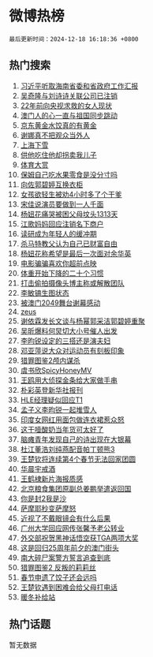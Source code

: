 # 微博热榜

`最后更新时间：2024-12-18 16:18:36 +0800`

## 热门搜索

1. [习近平听取海南省委和省政府工作汇报](https://m.weibo.cn/search?containerid=100103type%3D1%26t%3D10%26q%3D%23%E4%B9%A0%E8%BF%91%E5%B9%B3%E5%90%AC%E5%8F%96%E6%B5%B7%E5%8D%97%E7%9C%81%E5%A7%94%E5%92%8C%E7%9C%81%E6%94%BF%E5%BA%9C%E5%B7%A5%E4%BD%9C%E6%B1%87%E6%8A%A5%23&stream_entry_id=51&isnewpage=1&extparam=seat%3D1%26cate%3D10103%26pos%3D0%26q%3D%2523%25E4%25B9%25A0%25E8%25BF%2591%25E5%25B9%25B3%25E5%2590%25AC%25E5%258F%2596%25E6%25B5%25B7%25E5%258D%2597%25E7%259C%2581%25E5%25A7%2594%25E5%2592%258C%25E7%259C%2581%25E6%2594%25BF%25E5%25BA%259C%25E5%25B7%25A5%25E4%25BD%259C%25E6%25B1%2587%25E6%258A%25A5%2523%26dgr%3D0%26stream_entry_id%3D51%26c_type%3D51%26filter_type%3Drealtimehot%26display_time%3D1734509915%26pre_seqid%3D17345099154159283717644)
1. [吴奇隆与刘诗诗关联公司已注销](https://m.weibo.cn/search?containerid=100103type%3D1%26t%3D10%26q%3D%23%E5%90%B4%E5%A5%87%E9%9A%86%E4%B8%8E%E5%88%98%E8%AF%97%E8%AF%97%E5%85%B3%E8%81%94%E5%85%AC%E5%8F%B8%E5%B7%B2%E6%B3%A8%E9%94%80%23&stream_entry_id=31&isnewpage=1&extparam=seat%3D1%26cate%3D5001%26q%3D%2523%25E5%2590%25B4%25E5%25A5%2587%25E9%259A%2586%25E4%25B8%258E%25E5%2588%2598%25E8%25AF%2597%25E8%25AF%2597%25E5%2585%25B3%25E8%2581%2594%25E5%2585%25AC%25E5%258F%25B8%25E5%25B7%25B2%25E6%25B3%25A8%25E9%2594%2580%2523%26dgr%3D0%26stream_entry_id%3D31%26band_rank%3D1%26flag%3D1%26c_type%3D31%26filter_type%3Drealtimehot%26realpos%3D1%26lcate%3D5001%26pos%3D0%26display_time%3D1734509915%26pre_seqid%3D17345099154159283717644)
1. [22年前向央视求救的女人现状](https://m.weibo.cn/search?containerid=100103type%3D1%26t%3D10%26q%3D%2322%E5%B9%B4%E5%89%8D%E5%90%91%E5%A4%AE%E8%A7%86%E6%B1%82%E6%95%91%E7%9A%84%E5%A5%B3%E4%BA%BA%E7%8E%B0%E7%8A%B6%23&stream_entry_id=31&isnewpage=1&extparam=seat%3D1%26cate%3D5001%26q%3D%252322%25E5%25B9%25B4%25E5%2589%258D%25E5%2590%2591%25E5%25A4%25AE%25E8%25A7%2586%25E6%25B1%2582%25E6%2595%2591%25E7%259A%2584%25E5%25A5%25B3%25E4%25BA%25BA%25E7%258E%25B0%25E7%258A%25B6%2523%26dgr%3D0%26stream_entry_id%3D31%26band_rank%3D2%26flag%3D1%26c_type%3D31%26filter_type%3Drealtimehot%26realpos%3D2%26lcate%3D5001%26pos%3D1%26display_time%3D1734509915%26pre_seqid%3D17345099154159283717644)
1. [澳门人的心一直与祖国同步跳动](https://m.weibo.cn/search?containerid=100103type%3D1%26t%3D10%26q%3D%23%E6%BE%B3%E9%97%A8%E4%BA%BA%E7%9A%84%E5%BF%83%E4%B8%80%E7%9B%B4%E4%B8%8E%E7%A5%96%E5%9B%BD%E5%90%8C%E6%AD%A5%E8%B7%B3%E5%8A%A8%23&stream_entry_id=31&isnewpage=1&extparam=seat%3D1%26cate%3D5001%26q%3D%2523%25E6%25BE%25B3%25E9%2597%25A8%25E4%25BA%25BA%25E7%259A%2584%25E5%25BF%2583%25E4%25B8%2580%25E7%259B%25B4%25E4%25B8%258E%25E7%25A5%2596%25E5%259B%25BD%25E5%2590%258C%25E6%25AD%25A5%25E8%25B7%25B3%25E5%258A%25A8%2523%26dgr%3D0%26stream_entry_id%3D31%26band_rank%3D3%26flag%3D0%26c_type%3D31%26filter_type%3Drealtimehot%26realpos%3D3%26lcate%3D5001%26pos%3D2%26display_time%3D1734509915%26pre_seqid%3D17345099154159283717644)
1. [京东黄金水饺真的有黄金](https://m.weibo.cn/search?containerid=100103type%3D1%26t%3D10%26q%3D%23%E4%BA%AC%E4%B8%9C%E9%BB%84%E9%87%91%E6%B0%B4%E9%A5%BA%E7%9C%9F%E7%9A%84%E6%9C%89%E9%BB%84%E9%87%91%23&stream_entry_id=31&isnewpage=1&extparam=seat%3D1%26cate%3D5001%26q%3D%2523%25E4%25BA%25AC%25E4%25B8%259C%25E9%25BB%2584%25E9%2587%2591%25E6%25B0%25B4%25E9%25A5%25BA%25E7%259C%259F%25E7%259A%2584%25E6%259C%2589%25E9%25BB%2584%25E9%2587%2591%2523%26dgr%3D0%26stream_entry_id%3D31%26band_rank%3D4%26c_type%3D31%26is_ad_pos%3D1%26adid%3D268782%26filter_type%3Drealtimehot%26topic_ad%3D1%26lcate%3D5001%26pos%3D3%26display_time%3D1734509915%26pre_seqid%3D17345099154159283717644)
1. [谢娜真不把观众当外人](https://m.weibo.cn/search?containerid=100103type%3D1%26t%3D10%26q%3D%E8%B0%A2%E5%A8%9C%E7%9C%9F%E4%B8%8D%E6%8A%8A%E8%A7%82%E4%BC%97%E5%BD%93%E5%A4%96%E4%BA%BA&stream_entry_id=31&isnewpage=1&extparam=seat%3D1%26cate%3D5001%26q%3D%25E8%25B0%25A2%25E5%25A8%259C%25E7%259C%259F%25E4%25B8%258D%25E6%258A%258A%25E8%25A7%2582%25E4%25BC%2597%25E5%25BD%2593%25E5%25A4%2596%25E4%25BA%25BA%26dgr%3D0%26stream_entry_id%3D31%26band_rank%3D4%26flag%3D1%26c_type%3D31%26filter_type%3Drealtimehot%26realpos%3D4%26lcate%3D5001%26pos%3D4%26display_time%3D1734509915%26pre_seqid%3D17345099154159283717644)
1. [上海下雪](https://m.weibo.cn/search?containerid=100103type%3D1%26t%3D10%26q%3D%E4%B8%8A%E6%B5%B7%E4%B8%8B%E9%9B%AA&stream_entry_id=31&isnewpage=1&extparam=seat%3D1%26cate%3D5001%26q%3D%25E4%25B8%258A%25E6%25B5%25B7%25E4%25B8%258B%25E9%259B%25AA%26dgr%3D0%26stream_entry_id%3D31%26band_rank%3D5%26flag%3D1%26c_type%3D31%26filter_type%3Drealtimehot%26realpos%3D5%26lcate%3D5001%26pos%3D5%26display_time%3D1734509915%26pre_seqid%3D17345099154159283717644)
1. [供他吃住他却拐卖我儿子](https://m.weibo.cn/search?containerid=100103type%3D1%26t%3D10%26q%3D%23%E4%BE%9B%E4%BB%96%E5%90%83%E4%BD%8F%E4%BB%96%E5%8D%B4%E6%8B%90%E5%8D%96%E6%88%91%E5%84%BF%E5%AD%90%23&stream_entry_id=31&isnewpage=1&extparam=seat%3D1%26cate%3D5001%26q%3D%2523%25E4%25BE%259B%25E4%25BB%2596%25E5%2590%2583%25E4%25BD%258F%25E4%25BB%2596%25E5%258D%25B4%25E6%258B%2590%25E5%258D%2596%25E6%2588%2591%25E5%2584%25BF%25E5%25AD%2590%2523%26dgr%3D0%26stream_entry_id%3D31%26band_rank%3D6%26flag%3D2%26c_type%3D31%26filter_type%3Drealtimehot%26realpos%3D6%26lcate%3D5001%26pos%3D6%26display_time%3D1734509915%26pre_seqid%3D17345099154159283717644)
1. [体育大赏](https://m.weibo.cn/search?containerid=100103type%3D1%26t%3D10%26q%3D%23%E4%BD%93%E8%82%B2%E5%A4%A7%E8%B5%8F%23&stream_entry_id=31&isnewpage=1&extparam=seat%3D1%26cate%3D5001%26q%3D%2523%25E4%25BD%2593%25E8%2582%25B2%25E5%25A4%25A7%25E8%25B5%258F%2523%26dgr%3D0%26stream_entry_id%3D31%26band_rank%3D7%26is_ad_pos%3D1%26c_type%3D31%26filter_type%3Drealtimehot%26pos%3D7%26lcate%3D5001%26adid%3D268681%26display_time%3D1734509915%26pre_seqid%3D17345099154159283717644)
1. [保姆自己吃水果零食是没分寸吗](https://m.weibo.cn/search?containerid=100103type%3D1%26t%3D10%26q%3D%23%E4%BF%9D%E5%A7%86%E8%87%AA%E5%B7%B1%E5%90%83%E6%B0%B4%E6%9E%9C%E9%9B%B6%E9%A3%9F%E6%98%AF%E6%B2%A1%E5%88%86%E5%AF%B8%E5%90%97%23&stream_entry_id=31&isnewpage=1&extparam=seat%3D1%26cate%3D5001%26q%3D%2523%25E4%25BF%259D%25E5%25A7%2586%25E8%2587%25AA%25E5%25B7%25B1%25E5%2590%2583%25E6%25B0%25B4%25E6%259E%259C%25E9%259B%25B6%25E9%25A3%259F%25E6%2598%25AF%25E6%25B2%25A1%25E5%2588%2586%25E5%25AF%25B8%25E5%2590%2597%2523%26dgr%3D0%26stream_entry_id%3D31%26band_rank%3D7%26flag%3D0%26c_type%3D31%26filter_type%3Drealtimehot%26realpos%3D7%26lcate%3D5001%26pos%3D8%26display_time%3D1734509915%26pre_seqid%3D17345099154159283717644)
1. [向佐郭碧婷互换衣柜](https://m.weibo.cn/search?containerid=100103type%3D1%26t%3D10%26q%3D%E5%90%91%E4%BD%90%E9%83%AD%E7%A2%A7%E5%A9%B7%E4%BA%92%E6%8D%A2%E8%A1%A3%E6%9F%9C&stream_entry_id=31&isnewpage=1&extparam=seat%3D1%26cate%3D5001%26q%3D%25E5%2590%2591%25E4%25BD%2590%25E9%2583%25AD%25E7%25A2%25A7%25E5%25A9%25B7%25E4%25BA%2592%25E6%258D%25A2%25E8%25A1%25A3%25E6%259F%259C%26dgr%3D0%26stream_entry_id%3D31%26band_rank%3D8%26flag%3D1%26c_type%3D31%26filter_type%3Drealtimehot%26realpos%3D8%26lcate%3D5001%26pos%3D9%26display_time%3D1734509915%26pre_seqid%3D17345099154159283717644)
1. [女孩欲轻生被劝4小时多了个干爹](https://m.weibo.cn/search?containerid=100103type%3D1%26t%3D10%26q%3D%23%E5%A5%B3%E5%AD%A9%E6%AC%B2%E8%BD%BB%E7%94%9F%E8%A2%AB%E5%8A%9D4%E5%B0%8F%E6%97%B6%E5%A4%9A%E4%BA%86%E4%B8%AA%E5%B9%B2%E7%88%B9%23&stream_entry_id=31&isnewpage=1&extparam=seat%3D1%26cate%3D5001%26q%3D%2523%25E5%25A5%25B3%25E5%25AD%25A9%25E6%25AC%25B2%25E8%25BD%25BB%25E7%2594%259F%25E8%25A2%25AB%25E5%258A%259D4%25E5%25B0%258F%25E6%2597%25B6%25E5%25A4%259A%25E4%25BA%2586%25E4%25B8%25AA%25E5%25B9%25B2%25E7%2588%25B9%2523%26dgr%3D0%26stream_entry_id%3D31%26band_rank%3D9%26flag%3D32768%26c_type%3D31%26filter_type%3Drealtimehot%26realpos%3D9%26lcate%3D5001%26pos%3D10%26display_time%3D1734509915%26pre_seqid%3D17345099154159283717644)
1. [宋佳说演员要做到一人千面](https://m.weibo.cn/search?containerid=100103type%3D1%26t%3D10%26q%3D%23%E5%AE%8B%E4%BD%B3%E8%AF%B4%E6%BC%94%E5%91%98%E8%A6%81%E5%81%9A%E5%88%B0%E4%B8%80%E4%BA%BA%E5%8D%83%E9%9D%A2%23&stream_entry_id=31&isnewpage=1&extparam=seat%3D1%26cate%3D5001%26q%3D%2523%25E5%25AE%258B%25E4%25BD%25B3%25E8%25AF%25B4%25E6%25BC%2594%25E5%2591%2598%25E8%25A6%2581%25E5%2581%259A%25E5%2588%25B0%25E4%25B8%2580%25E4%25BA%25BA%25E5%258D%2583%25E9%259D%25A2%2523%26dgr%3D0%26stream_entry_id%3D31%26band_rank%3D10%26flag%3D1%26c_type%3D31%26filter_type%3Drealtimehot%26realpos%3D10%26lcate%3D5001%26pos%3D11%26display_time%3D1734509915%26pre_seqid%3D17345099154159283717644)
1. [杨妞花痛哭被困父母坟头1313天](https://m.weibo.cn/search?containerid=100103type%3D1%26t%3D10%26q%3D%23%E6%9D%A8%E5%A6%9E%E8%8A%B1%E7%97%9B%E5%93%AD%E8%A2%AB%E5%9B%B0%E7%88%B6%E6%AF%8D%E5%9D%9F%E5%A4%B41313%E5%A4%A9%23&stream_entry_id=31&isnewpage=1&extparam=seat%3D1%26cate%3D5001%26q%3D%2523%25E6%259D%25A8%25E5%25A6%259E%25E8%258A%25B1%25E7%2597%259B%25E5%2593%25AD%25E8%25A2%25AB%25E5%259B%25B0%25E7%2588%25B6%25E6%25AF%258D%25E5%259D%259F%25E5%25A4%25B41313%25E5%25A4%25A9%2523%26dgr%3D0%26stream_entry_id%3D31%26band_rank%3D11%26flag%3D0%26c_type%3D31%26filter_type%3Drealtimehot%26realpos%3D11%26lcate%3D5001%26pos%3D12%26display_time%3D1734509915%26pre_seqid%3D17345099154159283717644)
1. [江歌妈妈回应注销名下商户](https://m.weibo.cn/search?containerid=100103type%3D1%26t%3D10%26q%3D%23%E6%B1%9F%E6%AD%8C%E5%A6%88%E5%A6%88%E5%9B%9E%E5%BA%94%E6%B3%A8%E9%94%80%E5%90%8D%E4%B8%8B%E5%95%86%E6%88%B7%23&stream_entry_id=31&isnewpage=1&extparam=seat%3D1%26cate%3D5001%26q%3D%2523%25E6%25B1%259F%25E6%25AD%258C%25E5%25A6%2588%25E5%25A6%2588%25E5%259B%259E%25E5%25BA%2594%25E6%25B3%25A8%25E9%2594%2580%25E5%2590%258D%25E4%25B8%258B%25E5%2595%2586%25E6%2588%25B7%2523%26dgr%3D0%26stream_entry_id%3D31%26band_rank%3D12%26flag%3D0%26c_type%3D31%26filter_type%3Drealtimehot%26realpos%3D12%26lcate%3D5001%26pos%3D13%26display_time%3D1734509915%26pre_seqid%3D17345099154159283717644)
1. [读研成为年轻人的缓冲期](https://m.weibo.cn/search?containerid=100103type%3D1%26t%3D10%26q%3D%E8%AF%BB%E7%A0%94%E6%88%90%E4%B8%BA%E5%B9%B4%E8%BD%BB%E4%BA%BA%E7%9A%84%E7%BC%93%E5%86%B2%E6%9C%9F&stream_entry_id=31&isnewpage=1&extparam=seat%3D1%26cate%3D5001%26q%3D%25E8%25AF%25BB%25E7%25A0%2594%25E6%2588%2590%25E4%25B8%25BA%25E5%25B9%25B4%25E8%25BD%25BB%25E4%25BA%25BA%25E7%259A%2584%25E7%25BC%2593%25E5%2586%25B2%25E6%259C%259F%26dgr%3D0%26stream_entry_id%3D31%26band_rank%3D13%26flag%3D0%26c_type%3D31%26filter_type%3Drealtimehot%26realpos%3D13%26lcate%3D5001%26pos%3D14%26display_time%3D1734509915%26pre_seqid%3D17345099154159283717644)
1. [杀马特教父认为自己已财富自由](https://m.weibo.cn/search?containerid=100103type%3D1%26t%3D10%26q%3D%23%E6%9D%80%E9%A9%AC%E7%89%B9%E6%95%99%E7%88%B6%E8%AE%A4%E4%B8%BA%E8%87%AA%E5%B7%B1%E5%B7%B2%E8%B4%A2%E5%AF%8C%E8%87%AA%E7%94%B1%23&stream_entry_id=31&isnewpage=1&extparam=seat%3D1%26cate%3D5001%26q%3D%2523%25E6%259D%2580%25E9%25A9%25AC%25E7%2589%25B9%25E6%2595%2599%25E7%2588%25B6%25E8%25AE%25A4%25E4%25B8%25BA%25E8%2587%25AA%25E5%25B7%25B1%25E5%25B7%25B2%25E8%25B4%25A2%25E5%25AF%258C%25E8%2587%25AA%25E7%2594%25B1%2523%26dgr%3D0%26stream_entry_id%3D31%26band_rank%3D14%26flag%3D1%26c_type%3D31%26filter_type%3Drealtimehot%26realpos%3D14%26lcate%3D5001%26pos%3D15%26display_time%3D1734509915%26pre_seqid%3D17345099154159283717644)
1. [杨妞花称希望是最后一次面对余华英](https://m.weibo.cn/search?containerid=100103type%3D1%26t%3D10%26q%3D%23%E6%9D%A8%E5%A6%9E%E8%8A%B1%E7%A7%B0%E5%B8%8C%E6%9C%9B%E6%98%AF%E6%9C%80%E5%90%8E%E4%B8%80%E6%AC%A1%E9%9D%A2%E5%AF%B9%E4%BD%99%E5%8D%8E%E8%8B%B1%23&stream_entry_id=31&isnewpage=1&extparam=seat%3D1%26cate%3D5001%26q%3D%2523%25E6%259D%25A8%25E5%25A6%259E%25E8%258A%25B1%25E7%25A7%25B0%25E5%25B8%258C%25E6%259C%259B%25E6%2598%25AF%25E6%259C%2580%25E5%2590%258E%25E4%25B8%2580%25E6%25AC%25A1%25E9%259D%25A2%25E5%25AF%25B9%25E4%25BD%2599%25E5%258D%258E%25E8%258B%25B1%2523%26dgr%3D0%26stream_entry_id%3D31%26band_rank%3D15%26flag%3D1%26c_type%3D31%26filter_type%3Drealtimehot%26realpos%3D15%26lcate%3D5001%26pos%3D16%26display_time%3D1734509915%26pre_seqid%3D17345099154159283717644)
1. [电影骗骗喜欢你超前点映](https://m.weibo.cn/search?containerid=100103type%3D1%26t%3D10%26q%3D%23%E7%94%B5%E5%BD%B1%E9%AA%97%E9%AA%97%E5%96%9C%E6%AC%A2%E4%BD%A0%E8%B6%85%E5%89%8D%E7%82%B9%E6%98%A0%23&stream_entry_id=31&isnewpage=1&extparam=seat%3D1%26cate%3D5001%26q%3D%2523%25E7%2594%25B5%25E5%25BD%25B1%25E9%25AA%2597%25E9%25AA%2597%25E5%2596%259C%25E6%25AC%25A2%25E4%25BD%25A0%25E8%25B6%2585%25E5%2589%258D%25E7%2582%25B9%25E6%2598%25A0%2523%26dgr%3D0%26stream_entry_id%3D31%26band_rank%3D16%26flag%3D1%26c_type%3D31%26filter_type%3Drealtimehot%26realpos%3D16%26lcate%3D5001%26pos%3D17%26display_time%3D1734509915%26pre_seqid%3D17345099154159283717644)
1. [体重开始下降的二十个习惯](https://m.weibo.cn/search?containerid=100103type%3D1%26t%3D10%26q%3D%23%E4%BD%93%E9%87%8D%E5%BC%80%E5%A7%8B%E4%B8%8B%E9%99%8D%E7%9A%84%E4%BA%8C%E5%8D%81%E4%B8%AA%E4%B9%A0%E6%83%AF%23&stream_entry_id=31&isnewpage=1&extparam=seat%3D1%26cate%3D5001%26q%3D%2523%25E4%25BD%2593%25E9%2587%258D%25E5%25BC%2580%25E5%25A7%258B%25E4%25B8%258B%25E9%2599%258D%25E7%259A%2584%25E4%25BA%258C%25E5%258D%2581%25E4%25B8%25AA%25E4%25B9%25A0%25E6%2583%25AF%2523%26dgr%3D0%26stream_entry_id%3D31%26band_rank%3D17%26flag%3D1%26c_type%3D31%26filter_type%3Drealtimehot%26realpos%3D17%26lcate%3D5001%26pos%3D18%26display_time%3D1734509915%26pre_seqid%3D17345099154159283717644)
1. [打击偷拍摄像头博主称或解散团队](https://m.weibo.cn/search?containerid=100103type%3D1%26t%3D10%26q%3D%23%E6%89%93%E5%87%BB%E5%81%B7%E6%8B%8D%E6%91%84%E5%83%8F%E5%A4%B4%E5%8D%9A%E4%B8%BB%E7%A7%B0%E6%88%96%E8%A7%A3%E6%95%A3%E5%9B%A2%E9%98%9F%23&stream_entry_id=31&isnewpage=1&extparam=seat%3D1%26cate%3D5001%26q%3D%2523%25E6%2589%2593%25E5%2587%25BB%25E5%2581%25B7%25E6%258B%258D%25E6%2591%2584%25E5%2583%258F%25E5%25A4%25B4%25E5%258D%259A%25E4%25B8%25BB%25E7%25A7%25B0%25E6%2588%2596%25E8%25A7%25A3%25E6%2595%25A3%25E5%259B%25A2%25E9%2598%259F%2523%26dgr%3D0%26stream_entry_id%3D31%26band_rank%3D18%26flag%3D1%26c_type%3D31%26filter_type%3Drealtimehot%26realpos%3D18%26lcate%3D5001%26pos%3D19%26display_time%3D1734509915%26pre_seqid%3D17345099154159283717644)
1. [李敏镐生图状态](https://m.weibo.cn/search?containerid=100103type%3D1%26t%3D10%26q%3D%E6%9D%8E%E6%95%8F%E9%95%90%E7%94%9F%E5%9B%BE%E7%8A%B6%E6%80%81&stream_entry_id=31&isnewpage=1&extparam=seat%3D1%26cate%3D5001%26q%3D%25E6%259D%258E%25E6%2595%258F%25E9%2595%2590%25E7%2594%259F%25E5%259B%25BE%25E7%258A%25B6%25E6%2580%2581%26dgr%3D0%26stream_entry_id%3D31%26band_rank%3D19%26flag%3D1%26c_type%3D31%26filter_type%3Drealtimehot%26realpos%3D19%26lcate%3D5001%26pos%3D20%26display_time%3D1734509915%26pre_seqid%3D17345099154159283717644)
1. [被澳门2049舞台谢幕感动](https://m.weibo.cn/search?containerid=100103type%3D1%26t%3D10%26q%3D%23%E8%A2%AB%E6%BE%B3%E9%97%A82049%E8%88%9E%E5%8F%B0%E8%B0%A2%E5%B9%95%E6%84%9F%E5%8A%A8%23&stream_entry_id=31&isnewpage=1&extparam=seat%3D1%26cate%3D5001%26q%3D%2523%25E8%25A2%25AB%25E6%25BE%25B3%25E9%2597%25A82049%25E8%2588%259E%25E5%258F%25B0%25E8%25B0%25A2%25E5%25B9%2595%25E6%2584%259F%25E5%258A%25A8%2523%26dgr%3D0%26stream_entry_id%3D31%26pos%3D21%26flag%3D0%26c_type%3D31%26realpos%3D20%26filter_type%3Drealtimehot%26band_rank%3D20%26lcate%3D5001%26adid%3D268618%26display_time%3D1734509915%26pre_seqid%3D17345099154159283717644)
1. [zeus](https://m.weibo.cn/search?containerid=100103type%3D1%26t%3D10%26q%3Dzeus&stream_entry_id=31&isnewpage=1&extparam=seat%3D1%26cate%3D5001%26q%3Dzeus%26dgr%3D0%26stream_entry_id%3D31%26band_rank%3D21%26flag%3D0%26c_type%3D31%26filter_type%3Drealtimehot%26realpos%3D21%26lcate%3D5001%26pos%3D22%26display_time%3D1734509915%26pre_seqid%3D17345099154159283717644)
1. [谢依霖发长文谈与杨幂郭采洁郭碧婷重聚](https://m.weibo.cn/search?containerid=100103type%3D1%26t%3D10%26q%3D%23%E8%B0%A2%E4%BE%9D%E9%9C%96%E5%8F%91%E9%95%BF%E6%96%87%E8%B0%88%E4%B8%8E%E6%9D%A8%E5%B9%82%E9%83%AD%E9%87%87%E6%B4%81%E9%83%AD%E7%A2%A7%E5%A9%B7%E9%87%8D%E8%81%9A%23&stream_entry_id=31&isnewpage=1&extparam=seat%3D1%26cate%3D5001%26q%3D%2523%25E8%25B0%25A2%25E4%25BE%259D%25E9%259C%2596%25E5%258F%2591%25E9%2595%25BF%25E6%2596%2587%25E8%25B0%2588%25E4%25B8%258E%25E6%259D%25A8%25E5%25B9%2582%25E9%2583%25AD%25E9%2587%2587%25E6%25B4%2581%25E9%2583%25AD%25E7%25A2%25A7%25E5%25A9%25B7%25E9%2587%258D%25E8%2581%259A%2523%26dgr%3D0%26stream_entry_id%3D31%26band_rank%3D22%26flag%3D1%26c_type%3D31%26filter_type%3Drealtimehot%26realpos%3D22%26lcate%3D5001%26pos%3D23%26display_time%3D1734509915%26pre_seqid%3D17345099154159283717644)
1. [吴昕爆料何炅切大小号催人出发](https://m.weibo.cn/search?containerid=100103type%3D1%26t%3D10%26q%3D%23%E5%90%B4%E6%98%95%E7%88%86%E6%96%99%E4%BD%95%E7%82%85%E5%88%87%E5%A4%A7%E5%B0%8F%E5%8F%B7%E5%82%AC%E4%BA%BA%E5%87%BA%E5%8F%91%23&stream_entry_id=31&isnewpage=1&extparam=seat%3D1%26cate%3D5001%26q%3D%2523%25E5%2590%25B4%25E6%2598%2595%25E7%2588%2586%25E6%2596%2599%25E4%25BD%2595%25E7%2582%2585%25E5%2588%2587%25E5%25A4%25A7%25E5%25B0%258F%25E5%258F%25B7%25E5%2582%25AC%25E4%25BA%25BA%25E5%2587%25BA%25E5%258F%2591%2523%26dgr%3D0%26stream_entry_id%3D31%26band_rank%3D23%26flag%3D1%26c_type%3D31%26filter_type%3Drealtimehot%26realpos%3D23%26lcate%3D5001%26pos%3D24%26display_time%3D1734509915%26pre_seqid%3D17345099154159283717644)
1. [李昀锐设定的三搭还是演夫妇](https://m.weibo.cn/search?containerid=100103type%3D1%26t%3D10%26q%3D%23%E6%9D%8E%E6%98%80%E9%94%90%E8%AE%BE%E5%AE%9A%E7%9A%84%E4%B8%89%E6%90%AD%E8%BF%98%E6%98%AF%E6%BC%94%E5%A4%AB%E5%A6%87%23&stream_entry_id=31&isnewpage=1&extparam=seat%3D1%26cate%3D5001%26q%3D%2523%25E6%259D%258E%25E6%2598%2580%25E9%2594%2590%25E8%25AE%25BE%25E5%25AE%259A%25E7%259A%2584%25E4%25B8%2589%25E6%2590%25AD%25E8%25BF%2598%25E6%2598%25AF%25E6%25BC%2594%25E5%25A4%25AB%25E5%25A6%2587%2523%26dgr%3D0%26stream_entry_id%3D31%26band_rank%3D24%26flag%3D0%26c_type%3D31%26filter_type%3Drealtimehot%26realpos%3D24%26lcate%3D5001%26pos%3D25%26display_time%3D1734509915%26pre_seqid%3D17345099154159283717644)
1. [邓亚萍说大众对运动员有刻板印象](https://m.weibo.cn/search?containerid=100103type%3D1%26t%3D10%26q%3D%23%E9%82%93%E4%BA%9A%E8%90%8D%E8%AF%B4%E5%A4%A7%E4%BC%97%E5%AF%B9%E8%BF%90%E5%8A%A8%E5%91%98%E6%9C%89%E5%88%BB%E6%9D%BF%E5%8D%B0%E8%B1%A1%23&stream_entry_id=31&isnewpage=1&extparam=seat%3D1%26cate%3D5001%26q%3D%2523%25E9%2582%2593%25E4%25BA%259A%25E8%2590%258D%25E8%25AF%25B4%25E5%25A4%25A7%25E4%25BC%2597%25E5%25AF%25B9%25E8%25BF%2590%25E5%258A%25A8%25E5%2591%2598%25E6%259C%2589%25E5%2588%25BB%25E6%259D%25BF%25E5%258D%25B0%25E8%25B1%25A1%2523%26dgr%3D0%26stream_entry_id%3D31%26band_rank%3D25%26flag%3D1%26c_type%3D31%26filter_type%3Drealtimehot%26realpos%3D25%26lcate%3D5001%26pos%3D26%26display_time%3D1734509915%26pre_seqid%3D17345099154159283717644)
1. [猎罪图鉴2颅内谋杀](https://m.weibo.cn/search?containerid=100103type%3D1%26t%3D10%26q%3D%23%E7%8C%8E%E7%BD%AA%E5%9B%BE%E9%89%B42%E9%A2%85%E5%86%85%E8%B0%8B%E6%9D%80%23&stream_entry_id=31&isnewpage=1&extparam=seat%3D1%26cate%3D5001%26q%3D%2523%25E7%258C%258E%25E7%25BD%25AA%25E5%259B%25BE%25E9%2589%25B42%25E9%25A2%2585%25E5%2586%2585%25E8%25B0%258B%25E6%259D%2580%2523%26dgr%3D0%26stream_entry_id%3D31%26band_rank%3D26%26flag%3D1%26c_type%3D31%26filter_type%3Drealtimehot%26realpos%3D26%26lcate%3D5001%26pos%3D27%26display_time%3D1734509915%26pre_seqid%3D17345099154159283717644)
1. [虞书欣SpicyHoneyMV](https://m.weibo.cn/search?containerid=100103type%3D1%26t%3D10%26q%3D%E8%99%9E%E4%B9%A6%E6%AC%A3SpicyHoneyMV&stream_entry_id=31&isnewpage=1&extparam=seat%3D1%26cate%3D5001%26q%3D%25E8%2599%259E%25E4%25B9%25A6%25E6%25AC%25A3SpicyHoneyMV%26dgr%3D0%26stream_entry_id%3D31%26band_rank%3D27%26flag%3D0%26c_type%3D31%26filter_type%3Drealtimehot%26realpos%3D27%26lcate%3D5001%26pos%3D28%26display_time%3D1734509915%26pre_seqid%3D17345099154159283717644)
1. [王鸥用大侦探金条给大家做手串](https://m.weibo.cn/search?containerid=100103type%3D1%26t%3D10%26q%3D%23%E7%8E%8B%E9%B8%A5%E7%94%A8%E5%A4%A7%E4%BE%A6%E6%8E%A2%E9%87%91%E6%9D%A1%E7%BB%99%E5%A4%A7%E5%AE%B6%E5%81%9A%E6%89%8B%E4%B8%B2%23&stream_entry_id=31&isnewpage=1&extparam=seat%3D1%26cate%3D5001%26q%3D%2523%25E7%258E%258B%25E9%25B8%25A5%25E7%2594%25A8%25E5%25A4%25A7%25E4%25BE%25A6%25E6%258E%25A2%25E9%2587%2591%25E6%259D%25A1%25E7%25BB%2599%25E5%25A4%25A7%25E5%25AE%25B6%25E5%2581%259A%25E6%2589%258B%25E4%25B8%25B2%2523%26dgr%3D0%26stream_entry_id%3D31%26band_rank%3D28%26flag%3D1%26c_type%3D31%26filter_type%3Drealtimehot%26realpos%3D28%26lcate%3D5001%26pos%3D29%26display_time%3D1734509915%26pre_seqid%3D17345099154159283717644)
1. [朴彩英登新华社报刊](https://m.weibo.cn/search?containerid=100103type%3D1%26t%3D10%26q%3D%23%E6%9C%B4%E5%BD%A9%E8%8B%B1%E7%99%BB%E6%96%B0%E5%8D%8E%E7%A4%BE%E6%8A%A5%E5%88%8A%23&stream_entry_id=31&isnewpage=1&extparam=seat%3D1%26cate%3D5001%26q%3D%2523%25E6%259C%25B4%25E5%25BD%25A9%25E8%258B%25B1%25E7%2599%25BB%25E6%2596%25B0%25E5%258D%258E%25E7%25A4%25BE%25E6%258A%25A5%25E5%2588%258A%2523%26dgr%3D0%26stream_entry_id%3D31%26band_rank%3D29%26flag%3D1%26c_type%3D31%26filter_type%3Drealtimehot%26realpos%3D29%26lcate%3D5001%26pos%3D30%26display_time%3D1734509915%26pre_seqid%3D17345099154159283717644)
1. [HLE经理疑似回应T1](https://m.weibo.cn/search?containerid=100103type%3D1%26t%3D10%26q%3D%23HLE%E7%BB%8F%E7%90%86%E7%96%91%E4%BC%BC%E5%9B%9E%E5%BA%94T1%23&stream_entry_id=31&isnewpage=1&extparam=seat%3D1%26cate%3D5001%26q%3D%2523HLE%25E7%25BB%258F%25E7%2590%2586%25E7%2596%2591%25E4%25BC%25BC%25E5%259B%259E%25E5%25BA%2594T1%2523%26dgr%3D0%26stream_entry_id%3D31%26band_rank%3D30%26flag%3D1%26c_type%3D31%26filter_type%3Drealtimehot%26realpos%3D30%26lcate%3D5001%26pos%3D31%26display_time%3D1734509915%26pre_seqid%3D17345099154159283717644)
1. [孟子义李昀锐一起堆雪人](https://m.weibo.cn/search?containerid=100103type%3D1%26t%3D10%26q%3D%23%E5%AD%9F%E5%AD%90%E4%B9%89%E6%9D%8E%E6%98%80%E9%94%90%E4%B8%80%E8%B5%B7%E5%A0%86%E9%9B%AA%E4%BA%BA%23&stream_entry_id=31&isnewpage=1&extparam=seat%3D1%26cate%3D5001%26q%3D%2523%25E5%25AD%259F%25E5%25AD%2590%25E4%25B9%2589%25E6%259D%258E%25E6%2598%2580%25E9%2594%2590%25E4%25B8%2580%25E8%25B5%25B7%25E5%25A0%2586%25E9%259B%25AA%25E4%25BA%25BA%2523%26dgr%3D0%26stream_entry_id%3D31%26band_rank%3D31%26flag%3D1%26c_type%3D31%26filter_type%3Drealtimehot%26realpos%3D31%26lcate%3D5001%26pos%3D32%26display_time%3D1734509915%26pre_seqid%3D17345099154159283717644)
1. [印度女网红用面包做连衣裙惹众怒](https://m.weibo.cn/search?containerid=100103type%3D1%26t%3D10%26q%3D%23%E5%8D%B0%E5%BA%A6%E5%A5%B3%E7%BD%91%E7%BA%A2%E7%94%A8%E9%9D%A2%E5%8C%85%E5%81%9A%E8%BF%9E%E8%A1%A3%E8%A3%99%E6%83%B9%E4%BC%97%E6%80%92%23&stream_entry_id=31&isnewpage=1&extparam=seat%3D1%26cate%3D5001%26q%3D%2523%25E5%258D%25B0%25E5%25BA%25A6%25E5%25A5%25B3%25E7%25BD%2591%25E7%25BA%25A2%25E7%2594%25A8%25E9%259D%25A2%25E5%258C%2585%25E5%2581%259A%25E8%25BF%259E%25E8%25A1%25A3%25E8%25A3%2599%25E6%2583%25B9%25E4%25BC%2597%25E6%2580%2592%2523%26dgr%3D0%26stream_entry_id%3D31%26band_rank%3D32%26flag%3D0%26c_type%3D31%26filter_type%3Drealtimehot%26realpos%3D32%26lcate%3D5001%26pos%3D33%26display_time%3D1734509915%26pre_seqid%3D17345099154159283717644)
1. [这干噎酸奶当年货可太好了](https://m.weibo.cn/search?containerid=100103type%3D1%26t%3D10%26q%3D%E8%BF%99%E5%B9%B2%E5%99%8E%E9%85%B8%E5%A5%B6%E5%BD%93%E5%B9%B4%E8%B4%A7%E5%8F%AF%E5%A4%AA%E5%A5%BD%E4%BA%86&stream_entry_id=31&isnewpage=1&extparam=seat%3D1%26cate%3D5001%26q%3D%25E8%25BF%2599%25E5%25B9%25B2%25E5%2599%258E%25E9%2585%25B8%25E5%25A5%25B6%25E5%25BD%2593%25E5%25B9%25B4%25E8%25B4%25A7%25E5%258F%25AF%25E5%25A4%25AA%25E5%25A5%25BD%25E4%25BA%2586%26dgr%3D0%26stream_entry_id%3D31%26band_rank%3D33%26flag%3D1%26c_type%3D31%26filter_type%3Drealtimehot%26realpos%3D33%26lcate%3D5001%26pos%3D34%26display_time%3D1734509915%26pre_seqid%3D17345099154159283717644)
1. [脑瘫青年发现自己的诗出现在大银幕](https://m.weibo.cn/search?containerid=100103type%3D1%26t%3D10%26q%3D%23%E8%84%91%E7%98%AB%E9%9D%92%E5%B9%B4%E5%8F%91%E7%8E%B0%E8%87%AA%E5%B7%B1%E7%9A%84%E8%AF%97%E5%87%BA%E7%8E%B0%E5%9C%A8%E5%A4%A7%E9%93%B6%E5%B9%95%23&stream_entry_id=31&isnewpage=1&extparam=seat%3D1%26cate%3D5001%26q%3D%2523%25E8%2584%2591%25E7%2598%25AB%25E9%259D%2592%25E5%25B9%25B4%25E5%258F%2591%25E7%258E%25B0%25E8%2587%25AA%25E5%25B7%25B1%25E7%259A%2584%25E8%25AF%2597%25E5%2587%25BA%25E7%258E%25B0%25E5%259C%25A8%25E5%25A4%25A7%25E9%2593%25B6%25E5%25B9%2595%2523%26dgr%3D0%26stream_entry_id%3D31%26band_rank%3D34%26flag%3D0%26c_type%3D31%26filter_type%3Drealtimehot%26realpos%3D34%26lcate%3D5001%26pos%3D35%26display_time%3D1734509915%26pre_seqid%3D17345099154159283717644)
1. [杜江董浩刘纯燕配音帕丁顿熊3](https://m.weibo.cn/search?containerid=100103type%3D1%26t%3D10%26q%3D%23%E6%9D%9C%E6%B1%9F%E8%91%A3%E6%B5%A9%E5%88%98%E7%BA%AF%E7%87%95%E9%85%8D%E9%9F%B3%E5%B8%95%E4%B8%81%E9%A1%BF%E7%86%8A3%23&stream_entry_id=31&isnewpage=1&extparam=seat%3D1%26cate%3D5001%26q%3D%2523%25E6%259D%259C%25E6%25B1%259F%25E8%2591%25A3%25E6%25B5%25A9%25E5%2588%2598%25E7%25BA%25AF%25E7%2587%2595%25E9%2585%258D%25E9%259F%25B3%25E5%25B8%2595%25E4%25B8%2581%25E9%25A1%25BF%25E7%2586%258A3%2523%26dgr%3D0%26stream_entry_id%3D31%26band_rank%3D35%26flag%3D1%26c_type%3D31%26filter_type%3Drealtimehot%26realpos%3D35%26lcate%3D5001%26pos%3D36%26display_time%3D1734509915%26pre_seqid%3D17345099154159283717644)
1. [王楚钦将连续第4个春节无法回家团圆](https://m.weibo.cn/search?containerid=100103type%3D1%26t%3D10%26q%3D%23%E7%8E%8B%E6%A5%9A%E9%92%A6%E5%B0%86%E8%BF%9E%E7%BB%AD%E7%AC%AC4%E4%B8%AA%E6%98%A5%E8%8A%82%E6%97%A0%E6%B3%95%E5%9B%9E%E5%AE%B6%E5%9B%A2%E5%9C%86%23&stream_entry_id=31&isnewpage=1&extparam=seat%3D1%26cate%3D5001%26q%3D%2523%25E7%258E%258B%25E6%25A5%259A%25E9%2592%25A6%25E5%25B0%2586%25E8%25BF%259E%25E7%25BB%25AD%25E7%25AC%25AC4%25E4%25B8%25AA%25E6%2598%25A5%25E8%258A%2582%25E6%2597%25A0%25E6%25B3%2595%25E5%259B%259E%25E5%25AE%25B6%25E5%259B%25A2%25E5%259C%2586%2523%26dgr%3D0%26stream_entry_id%3D31%26band_rank%3D36%26flag%3D1%26c_type%3D31%26filter_type%3Drealtimehot%26realpos%3D36%26lcate%3D5001%26pos%3D37%26display_time%3D1734509915%26pre_seqid%3D17345099154159283717644)
1. [华晨宇戒酒](https://m.weibo.cn/search?containerid=100103type%3D1%26t%3D10%26q%3D%E5%8D%8E%E6%99%A8%E5%AE%87%E6%88%92%E9%85%92&stream_entry_id=31&isnewpage=1&extparam=seat%3D1%26cate%3D5001%26q%3D%25E5%258D%258E%25E6%2599%25A8%25E5%25AE%2587%25E6%2588%2592%25E9%2585%2592%26dgr%3D0%26stream_entry_id%3D31%26band_rank%3D37%26flag%3D1%26c_type%3D31%26filter_type%3Drealtimehot%26realpos%3D37%26lcate%3D5001%26pos%3D38%26display_time%3D1734509915%26pre_seqid%3D17345099154159283717644)
1. [王鹤棣新片海报质感](https://m.weibo.cn/search?containerid=100103type%3D1%26t%3D10%26q%3D%23%E7%8E%8B%E9%B9%A4%E6%A3%A3%E6%96%B0%E7%89%87%E6%B5%B7%E6%8A%A5%E8%B4%A8%E6%84%9F%23&stream_entry_id=31&isnewpage=1&extparam=seat%3D1%26cate%3D5001%26q%3D%2523%25E7%258E%258B%25E9%25B9%25A4%25E6%25A3%25A3%25E6%2596%25B0%25E7%2589%2587%25E6%25B5%25B7%25E6%258A%25A5%25E8%25B4%25A8%25E6%2584%259F%2523%26dgr%3D0%26stream_entry_id%3D31%26band_rank%3D38%26flag%3D1%26c_type%3D31%26filter_type%3Drealtimehot%26realpos%3D38%26lcate%3D5001%26pos%3D39%26display_time%3D1734509915%26pre_seqid%3D17345099154159283717644)
1. [北京粮食集团原副总姜鹏举遣返回国](https://m.weibo.cn/search?containerid=100103type%3D1%26t%3D10%26q%3D%23%E5%8C%97%E4%BA%AC%E7%B2%AE%E9%A3%9F%E9%9B%86%E5%9B%A2%E5%8E%9F%E5%89%AF%E6%80%BB%E5%A7%9C%E9%B9%8F%E4%B8%BE%E9%81%A3%E8%BF%94%E5%9B%9E%E5%9B%BD%23&stream_entry_id=31&isnewpage=1&extparam=seat%3D1%26cate%3D5001%26q%3D%2523%25E5%258C%2597%25E4%25BA%25AC%25E7%25B2%25AE%25E9%25A3%259F%25E9%259B%2586%25E5%259B%25A2%25E5%258E%259F%25E5%2589%25AF%25E6%2580%25BB%25E5%25A7%259C%25E9%25B9%258F%25E4%25B8%25BE%25E9%2581%25A3%25E8%25BF%2594%25E5%259B%259E%25E5%259B%25BD%2523%26dgr%3D0%26stream_entry_id%3D31%26band_rank%3D39%26flag%3D1%26c_type%3D31%26filter_type%3Drealtimehot%26realpos%3D39%26lcate%3D5001%26pos%3D40%26display_time%3D1734509915%26pre_seqid%3D17345099154159283717644)
1. [你是封2我是沙](https://m.weibo.cn/search?containerid=100103type%3D1%26t%3D10%26q%3D%E4%BD%A0%E6%98%AF%E5%B0%812%E6%88%91%E6%98%AF%E6%B2%99&stream_entry_id=31&isnewpage=1&extparam=seat%3D1%26cate%3D5001%26q%3D%25E4%25BD%25A0%25E6%2598%25AF%25E5%25B0%25812%25E6%2588%2591%25E6%2598%25AF%25E6%25B2%2599%26dgr%3D0%26stream_entry_id%3D31%26band_rank%3D40%26flag%3D0%26c_type%3D31%26filter_type%3Drealtimehot%26realpos%3D40%26lcate%3D5001%26pos%3D41%26display_time%3D1734509915%26pre_seqid%3D17345099154159283717644)
1. [萨摩耶秒变萨摩怒](https://m.weibo.cn/search?containerid=100103type%3D1%26t%3D10%26q%3D%E8%90%A8%E6%91%A9%E8%80%B6%E7%A7%92%E5%8F%98%E8%90%A8%E6%91%A9%E6%80%92&stream_entry_id=31&isnewpage=1&extparam=seat%3D1%26cate%3D5001%26q%3D%25E8%2590%25A8%25E6%2591%25A9%25E8%2580%25B6%25E7%25A7%2592%25E5%258F%2598%25E8%2590%25A8%25E6%2591%25A9%25E6%2580%2592%26dgr%3D0%26stream_entry_id%3D31%26band_rank%3D41%26flag%3D1%26c_type%3D31%26filter_type%3Drealtimehot%26realpos%3D41%26lcate%3D5001%26pos%3D42%26display_time%3D1734509915%26pre_seqid%3D17345099154159283717644)
1. [近视了不戴眼镜会有什么后果](https://m.weibo.cn/search?containerid=100103type%3D1%26t%3D10%26q%3D%23%E8%BF%91%E8%A7%86%E4%BA%86%E4%B8%8D%E6%88%B4%E7%9C%BC%E9%95%9C%E4%BC%9A%E6%9C%89%E4%BB%80%E4%B9%88%E5%90%8E%E6%9E%9C%23&stream_entry_id=31&isnewpage=1&extparam=seat%3D1%26cate%3D5001%26q%3D%2523%25E8%25BF%2591%25E8%25A7%2586%25E4%25BA%2586%25E4%25B8%258D%25E6%2588%25B4%25E7%259C%25BC%25E9%2595%259C%25E4%25BC%259A%25E6%259C%2589%25E4%25BB%2580%25E4%25B9%2588%25E5%2590%258E%25E6%259E%259C%2523%26dgr%3D0%26stream_entry_id%3D31%26band_rank%3D42%26flag%3D0%26c_type%3D31%26filter_type%3Drealtimehot%26realpos%3D42%26lcate%3D5001%26pos%3D43%26display_time%3D1734509915%26pre_seqid%3D17345099154159283717644)
1. [广州大学回应网传张馨予老公转业](https://m.weibo.cn/search?containerid=100103type%3D1%26t%3D10%26q%3D%23%E5%B9%BF%E5%B7%9E%E5%A4%A7%E5%AD%A6%E5%9B%9E%E5%BA%94%E7%BD%91%E4%BC%A0%E5%BC%A0%E9%A6%A8%E4%BA%88%E8%80%81%E5%85%AC%E8%BD%AC%E4%B8%9A%23&stream_entry_id=31&isnewpage=1&extparam=seat%3D1%26cate%3D5001%26q%3D%2523%25E5%25B9%25BF%25E5%25B7%259E%25E5%25A4%25A7%25E5%25AD%25A6%25E5%259B%259E%25E5%25BA%2594%25E7%25BD%2591%25E4%25BC%25A0%25E5%25BC%25A0%25E9%25A6%25A8%25E4%25BA%2588%25E8%2580%2581%25E5%2585%25AC%25E8%25BD%25AC%25E4%25B8%259A%2523%26dgr%3D0%26stream_entry_id%3D31%26band_rank%3D43%26flag%3D0%26c_type%3D31%26filter_type%3Drealtimehot%26realpos%3D43%26lcate%3D5001%26pos%3D44%26display_time%3D1734509915%26pre_seqid%3D17345099154159283717644)
1. [外交部祝贺黑神话悟空获TGA两项大奖](https://m.weibo.cn/search?containerid=100103type%3D1%26t%3D10%26q%3D%23%E5%A4%96%E4%BA%A4%E9%83%A8%E7%A5%9D%E8%B4%BA%E9%BB%91%E7%A5%9E%E8%AF%9D%E6%82%9F%E7%A9%BA%E8%8E%B7TGA%E4%B8%A4%E9%A1%B9%E5%A4%A7%E5%A5%96%23&stream_entry_id=31&isnewpage=1&extparam=seat%3D1%26cate%3D5001%26q%3D%2523%25E5%25A4%2596%25E4%25BA%25A4%25E9%2583%25A8%25E7%25A5%259D%25E8%25B4%25BA%25E9%25BB%2591%25E7%25A5%259E%25E8%25AF%259D%25E6%2582%259F%25E7%25A9%25BA%25E8%258E%25B7TGA%25E4%25B8%25A4%25E9%25A1%25B9%25E5%25A4%25A7%25E5%25A5%2596%2523%26dgr%3D0%26stream_entry_id%3D31%26band_rank%3D44%26flag%3D1%26c_type%3D31%26filter_type%3Drealtimehot%26realpos%3D44%26lcate%3D5001%26pos%3D45%26display_time%3D1734509915%26pre_seqid%3D17345099154159283717644)
1. [这是回归25周年前夕的澳门街头](https://m.weibo.cn/search?containerid=100103type%3D1%26t%3D10%26q%3D%23%E8%BF%99%E6%98%AF%E5%9B%9E%E5%BD%9225%E5%91%A8%E5%B9%B4%E5%89%8D%E5%A4%95%E7%9A%84%E6%BE%B3%E9%97%A8%E8%A1%97%E5%A4%B4%23&stream_entry_id=31&isnewpage=1&extparam=seat%3D1%26cate%3D5001%26q%3D%2523%25E8%25BF%2599%25E6%2598%25AF%25E5%259B%259E%25E5%25BD%259225%25E5%2591%25A8%25E5%25B9%25B4%25E5%2589%258D%25E5%25A4%2595%25E7%259A%2584%25E6%25BE%25B3%25E9%2597%25A8%25E8%25A1%2597%25E5%25A4%25B4%2523%26dgr%3D0%26stream_entry_id%3D31%26band_rank%3D45%26flag%3D0%26c_type%3D31%26filter_type%3Drealtimehot%26realpos%3D45%26lcate%3D5001%26pos%3D46%26display_time%3D1734509915%26pre_seqid%3D17345099154159283717644)
1. [南大碎尸案警方誓言追查到底](https://m.weibo.cn/search?containerid=100103type%3D1%26t%3D10%26q%3D%23%E5%8D%97%E5%A4%A7%E7%A2%8E%E5%B0%B8%E6%A1%88%E8%AD%A6%E6%96%B9%E8%AA%93%E8%A8%80%E8%BF%BD%E6%9F%A5%E5%88%B0%E5%BA%95%23&stream_entry_id=31&isnewpage=1&extparam=seat%3D1%26cate%3D5001%26q%3D%2523%25E5%258D%2597%25E5%25A4%25A7%25E7%25A2%258E%25E5%25B0%25B8%25E6%25A1%2588%25E8%25AD%25A6%25E6%2596%25B9%25E8%25AA%2593%25E8%25A8%2580%25E8%25BF%25BD%25E6%259F%25A5%25E5%2588%25B0%25E5%25BA%2595%2523%26dgr%3D0%26stream_entry_id%3D31%26band_rank%3D46%26flag%3D0%26c_type%3D31%26filter_type%3Drealtimehot%26realpos%3D46%26lcate%3D5001%26pos%3D47%26display_time%3D1734509915%26pre_seqid%3D17345099154159283717644)
1. [猎罪图鉴2 反叛的莉莉丝](https://m.weibo.cn/search?containerid=100103type%3D1%26t%3D10%26q%3D%E7%8C%8E%E7%BD%AA%E5%9B%BE%E9%89%B42+%E5%8F%8D%E5%8F%9B%E7%9A%84%E8%8E%89%E8%8E%89%E4%B8%9D&stream_entry_id=31&isnewpage=1&extparam=seat%3D1%26cate%3D5001%26q%3D%25E7%258C%258E%25E7%25BD%25AA%25E5%259B%25BE%25E9%2589%25B42%2520%25E5%258F%258D%25E5%258F%259B%25E7%259A%2584%25E8%258E%2589%25E8%258E%2589%25E4%25B8%259D%26dgr%3D0%26stream_entry_id%3D31%26band_rank%3D47%26flag%3D1%26c_type%3D31%26filter_type%3Drealtimehot%26realpos%3D47%26lcate%3D5001%26pos%3D48%26display_time%3D1734509915%26pre_seqid%3D17345099154159283717644)
1. [春节申遗了饺子还会远吗](https://m.weibo.cn/search?containerid=100103type%3D1%26t%3D10%26q%3D%23%E6%98%A5%E8%8A%82%E7%94%B3%E9%81%97%E4%BA%86%E9%A5%BA%E5%AD%90%E8%BF%98%E4%BC%9A%E8%BF%9C%E5%90%97%23&stream_entry_id=31&isnewpage=1&extparam=seat%3D1%26cate%3D5001%26q%3D%2523%25E6%2598%25A5%25E8%258A%2582%25E7%2594%25B3%25E9%2581%2597%25E4%25BA%2586%25E9%25A5%25BA%25E5%25AD%2590%25E8%25BF%2598%25E4%25BC%259A%25E8%25BF%259C%25E5%2590%2597%2523%26dgr%3D0%26stream_entry_id%3D31%26band_rank%3D48%26flag%3D1%26c_type%3D31%26filter_type%3Drealtimehot%26realpos%3D48%26lcate%3D5001%26pos%3D49%26display_time%3D1734509915%26pre_seqid%3D17345099154159283717644)
1. [王楚钦遇到困难会给父母打电话](https://m.weibo.cn/search?containerid=100103type%3D1%26t%3D10%26q%3D%23%E7%8E%8B%E6%A5%9A%E9%92%A6%E9%81%87%E5%88%B0%E5%9B%B0%E9%9A%BE%E4%BC%9A%E7%BB%99%E7%88%B6%E6%AF%8D%E6%89%93%E7%94%B5%E8%AF%9D%23&stream_entry_id=31&isnewpage=1&extparam=seat%3D1%26cate%3D5001%26q%3D%2523%25E7%258E%258B%25E6%25A5%259A%25E9%2592%25A6%25E9%2581%2587%25E5%2588%25B0%25E5%259B%25B0%25E9%259A%25BE%25E4%25BC%259A%25E7%25BB%2599%25E7%2588%25B6%25E6%25AF%258D%25E6%2589%2593%25E7%2594%25B5%25E8%25AF%259D%2523%26dgr%3D0%26stream_entry_id%3D31%26band_rank%3D49%26flag%3D1%26c_type%3D31%26filter_type%3Drealtimehot%26realpos%3D49%26lcate%3D5001%26pos%3D50%26display_time%3D1734509915%26pre_seqid%3D17345099154159283717644)
1. [暖冬补给站](https://m.weibo.cn/search?containerid=100103type%3D1%26t%3D10%26q%3D%E6%9A%96%E5%86%AC%E8%A1%A5%E7%BB%99%E7%AB%99&stream_entry_id=31&isnewpage=1&extparam=seat%3D1%26cate%3D5001%26q%3D%25E6%259A%2596%25E5%2586%25AC%25E8%25A1%25A5%25E7%25BB%2599%25E7%25AB%2599%26dgr%3D0%26stream_entry_id%3D31%26pos%3D51%26flag%3D0%26c_type%3D31%26realpos%3D50%26filter_type%3Drealtimehot%26band_rank%3D50%26lcate%3D5001%26adid%3D268991%26display_time%3D1734509915%26pre_seqid%3D17345099154159283717644)

## 热门话题

暂无数据
